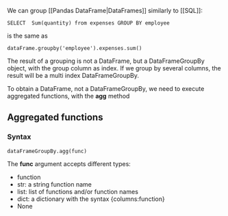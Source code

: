 We can group [[Pandas DataFrame|DataFrames]] similarly to [[SQL]]:
```
SELECT  Sum(quantity) from expenses GROUP BY employee 
```

is the same as 

```
dataFrame.groupby('employee').expenses.sum() 
```

The result of a grouping is not a DataFrame, but a DataFrameGroupBy object, with the group column as index. If we group by several columns, the result will be a multi index DataFrameGroupBy.

To obtain a DataFrame, not a DataFrameGroupBy, we need to execute aggregated functions, with the **agg** method

## Aggregated functions 

### Syntax 

```
dataFrameGroupBy.agg(func)
```

The **func** argument accepts different types:

* function
* str: a string function name
* list: list of functions and/or function names
* dict:  a dictionary with the syntax {columns:function}
* None
